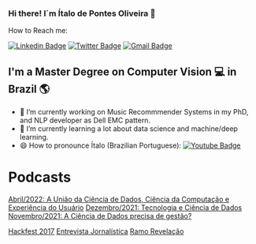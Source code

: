 ### Hi there! I´m Ítalo de Pontes Oliveira 👋

How to Reach me:

[![Linkedin Badge](https://img.shields.io/badge/-LinkedIn-blue?style=for-the-badge&logo=Linkedin&logoColor=white&link=https:https://www.linkedin.com/in/italo-de-pontes/)](https://www.linkedin.com/in/italo-de-pontes/)
[![Twitter Badge](https://img.shields.io/badge/-Twitter-1ca0f1?style=for-the-badge&labelColor=1ca0f1&logo=twitter&logoColor=white&link=https://twitter.com/italodepontes)](https://twitter.com/italodepontes)
[![Gmail Badge](https://img.shields.io/badge/-Gmail-c14438?style=for-the-badge&logo=Gmail&logoColor=white&link=mailto:italooliveira@copin.ufcg.edu.br)](mailto:italooliveira@copin.ufcg.edu.br)


## I'm a Master Degree on Computer Vision 💻 in Brazil 🌎

- 🔭 I’m currently working on Music Recommmender Systems in my PhD, and NLP developer as Dell EMC pattern.
- 🌱 I’m currently learning a lot about data science and machine/deep learning.
- 😄 How to pronounce Ítalo (Brazilian Portuguese): [![Youtube Badge](https://img.shields.io/youtube/views/H55ssgTa5bI?label=View&style=social)](https://www.youtube.com/watch?v=H55ssgTa5bI)

# Podcasts
[Abril/2022: A União da Ciência de Dados, Ciência da Computação e Experiência do Usuário](https://open.spotify.com/episode/6KI2fvHYMuQJLztUsMiqVn)
[Dezembro/2021: Tecnologia e Ciência de Dados](https://open.spotify.com/episode/48cbiyNzuJLht9sFEfyOtT)
[Novembro/2021: A Ciência de Dados precisa de gestão?](https://open.spotify.com/episode/4wOf2kkhvPpI2ponjogyAW)

[Hackfest 2017](https://g1.globo.com/pb/paraiba/noticia/dez-equipes-se-classificam-para-segunda-etapa-do-hackfest-contra-corrupcao-na-pb.ghtml)
[Entrevista Jornalística](https://www.youtube.com/watch?v=Wz8hzHFXq7U)
[Ramo Revelação](https://www.youtube.com/watch?v=wwuMJobZfN4)

<!--
**italoPontes/italoPontes** is a ✨ _special_ ✨ repository because its `README.md` (this file) appears on your GitHub profile.
- 👯 I’m looking to collaborate on ...
- 🤔 I’m looking for help with ...
- 💬 Ask me about ...
- 📫 How to reach me: ...
- ⚡ Fun fact: ...
-->
